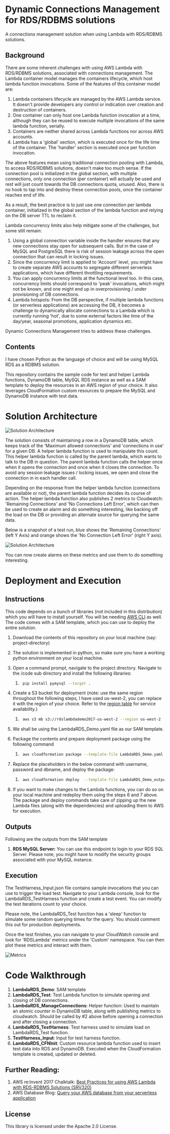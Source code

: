 # Dynamic Connections Management for RDS/RDBMS solutions

A connections management solution when using Lambda with RDS/RDBMS solutions.

## Background

There are some inherent challenges with using AWS Lambda with RDS/RDBMS solutions, associated with connections management. The Lambda container model manages the containers lifecycle, which host lambda function invocations. Some of the features of this container model are:
1. Lambda containers lifecycle are managed by the AWS Lambda service. It doesn't provide developers any control or indication over creation and destruction of containers.
2. One container can only host one Lambda function invocation at a time, although they can be reused to execute multiple invocations of the same lambda function, serially.
3. Containers are neither shared across Lambda functions nor across AWS accounts.
4. Lambda has a 'global' section, which is executed once for the life time of the container. The 'handler' section is executed once per function invocation.

The above features mean using traditional connection pooling with Lambda, to access RDS/RDBMS solutions, doesn't make too much sense. If the connection pool is initialized in the global section, with multiple connections, only one connection (per container) will actually be used and rest will just count towards the DB connections quota, unused. Also, there is no hook to tap into and destroy these connection pools, once the container reaches end of life.

As a result, the best practice is to just use one connection per lambda container, initialized in the global section of the lambda function and relying on the DB server TTL to reclaim it.

Lambda concurrency limits also help mitigate some of the challenges, but some still remain:
1. Using a global connection variable inside the handler ensures that any new connections stay open for subsequent calls. But in the case of MySQL and PostgreSQL there is risk of session leakage across the open connection that can result in locking issues.
2. Since the concurrency limit is applied to 'Account' level, you might have to create separate AWS accounts to segregate different serverless applications, which have different throttling requirements.
3. You can apply concurrency limits at the functional level too. In this case, concurrency limits should correspond to 'peak' invocations, which might not be known, and one might end up in overprovisioning / under provisioning of DB connections.
4. Lambda hotspots: From the DB perspective, if multiple lambda functions (or serverless applications) are accessing the DB, it becomes a challenge to dynamically allocate connections to a Lambda which is currently running 'hot', due to some external factors like time of the day/year, seasonal promotions, application dynamics etc.


Dynamic Connections Management tries to address these challenges.

## Contents

I have chosen Python as the language of choice and will be using MySQL RDS as a RDBMS solution.

This repository contains the sample code for test and helper Lambda functions, DynamoDB table, MySQL RDS instance as well as a SAM template to deploy the resources in an AWS region of your choice. It also leverages CloudFormation custom resources to prepare the MySQL and DynamoDB instance with test data.

# Solution Architecture


![Solution Architecture](images/Solution-Architecture.png)

The solution consists of maintaining a row in a DynamoDB table, which keeps track of the 'Maximum allowed connections' and 'connections in use' for a given DB. A helper lambda function is used to manipulate this count. This helper lambda function is called by the parent lambda, which wants to talk to the DB in question. The parent lambda function calls the helper once when it opens the connection and once when it closes the connection. To avoid any session leakage issues / locking issues, we open and close the connection in in each handler call.

Depending on the response from the helper lambda function (connections are available or not), the parent lambda function decides its course of action. The helper lambda function also publishes 2 metrics to Cloudwatch: 'Remaining Connections' and 'No Connections Left Error', which can then be used to create an alarm and do something interesting, like backing off the load on the DB or providing an alternate source for querying the same data.


Below is a snapshot of a test run, blue shows the 'Remaining Connections' (left Y Axis) and orange shows the 'No Connection Left Error' (right Y axis).

![Solution Architecture](images/CloudWatch-Metrics1.png)

You can now create alarms on these metrics and use them to do something interesting.

# Deployment and Execution

## Instructions

This code depends on a bunch of libraries (not included in this distribution) which you will have to install yourself. You will be needing [AWS CLI](http://docs.aws.amazon.com/cli/latest/userguide/installing.html) as well. The code comes with a SAM template, which you can use to deploy the entire solution.

1. Download the contents of this repository on your local machine (say: project-directory)
2. The solution is implemented in python, so make sure you have a working python environment on your local machine.
3. Open a command prompt, navigate to the project directory. Navigate to the /code sub directory and install the following libraries: 
    1. ```bash
        pip install pymysql --target .
        ```
4. Create a S3 bucket for deployment (note: use the same region throughout the following steps, I have used us-west-2, you can replace it with the region of your choice. Refer to the [region table](https://aws.amazon.com/about-aws/global-infrastructure/regional-product-services/) for service availability.)
    1. ```bash
        aws s3 mb s3://rdslambdademo2017-us-west-2 --region us-west-2
        ```
5. We shall be using the LambdaRDS_Demo.yaml file as our SAM template.

6. Package the contents and prepare deployment package using the following command
    1. ```bash
        aws cloudformation package --template-file LambdaRDS_Demo.yaml --output-template-file LambdaRDS_Demo_output.yaml --s3-bucket rdslambdademo2017-us-west-2 --region us-west-2
        ```
7. Replace the placeholders in the below command with username, password and dbname, and deploy the package:
    1. ```bash 
        aws cloudformation deploy  --template-file LambdaRDS_Demo_output.yaml --stack-name RDSLambdaDemoStack --capabilities CAPABILITY_IAM --parameter-overrides RDSUserName=<username> RDSPassword=<password> RDSDBName=<dbname> --region us-west-2
        ```
8. If you want to make changes to the Lambda functions, you can do so on your local machine and redeploy them using the steps 6 and 7 above. The package and deploy commands take care of zipping up the new Lambda files (along with the dependencies) and uploading them to AWS for execution.

## Outputs
Following are the outputs from the SAM template

1. **RDS MySQL Server:** You can use this endpoint to login to your RDS SQL Server. Please note, you might have to modify the security groups associated with your MySQL instance.

## Execution
 The TestHarness_Input.json file contains sample invocations that you can use to trigger the load test. Navigate to your Lambda console, look for the LambdaRDS_TestHarness function and create a test event. You can modify the test iterations count to your choice.

 Please note, the LambdaRDS_Test function has a 'sleep' function to simulate some random querying times for the query. You should comment this out for production deployments.

 Once the test finishes, you can navigate to your CloudWatch console and look for 'RDSLambda' metrics under the 'Custom' namespace. You can then plot these metrics and interact with them.

 ![Metrics](images/Metrics.png)

 
# Code Walkthrough

1. **LambdaRDS_Demo**: SAM template
2. **LambdaRDS_Test**: Test Lambda function to simulate opening and closing of DB connections.
3. **LambdaRDS_ManageConnections**: Helper function: Used to maintain an atomic counter in DynamoDB table, along with publishing metrics to cloudwatch. Should be called by #2 above before opening a connection and after closing a connection.
4. **LambdaRDS_TestHarness**: Test harness used to simulate load on LambdaRDS_Test function.
5. **TestHarness_Input**: Input for test harness function.
6. **LambdaRDS_CFNInit**: Custom resource lambda function used to insert test data into RDS and DynamoDB. Executed when the CloudFormation template is created, updated or deleted.

## Further Reading:
1. AWS re:Invent 2017 Chalktalk: [Best Practices for using AWS Lambda with RDS-RDBMS Solutions (SRV320)](https://www.slideshare.net/AmazonWebServices/best-practices-for-using-aws-lambda-with-rdsrdbms-solutions-srv320)
2. AWS Database Blog: [Query your AWS database from your serverless application](https://aws.amazon.com/blogs/database/query-your-aws-database-from-your-serverless-application/)

## License

This library is licensed under the Apache 2.0 License. 
